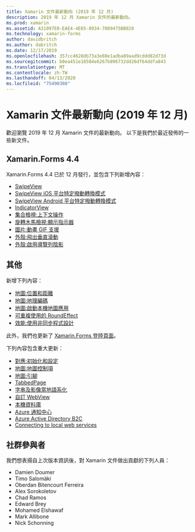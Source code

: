 ```yaml
---
title: Xamarin 文件最新動向 (2019 年 12 月)
description: 2019 年 12 月 Xamarin 文件的最新動向。
ms.prod: xamarin
ms.assetid: A31097E0-EAE4-4E65-8934-7089475BB028
ms.technology: xamarin-forms
author: davidbritch
ms.author: dabritch
ms.date: 12/17/2019
ms.openlocfilehash: 357cc4628db73a3e88e1adba89aad9cddd82d73d
ms.sourcegitcommit: b0ea451e18504e6267b896732dd26df64ddfa843
ms.translationtype: MT
ms.contentlocale: zh-TW
ms.lasthandoff: 04/13/2020
ms.locfileid: "75490308"
---
```

# <a name="xamarin-docs-whats-new-december-2019"></a>Xamarin 文件最新動向 (2019 年 12 月)

歡迎瀏覽 2019 年 12 月 Xamarin 文件的最新動向。 以下是我們於最近發佈的一些新文件。

## <a name="xamarinforms-44"></a>Xamarin.Forms 4.4

Xamarin.Forms 4.4 已於 12 月發行，並包含下列新增內容：

- [SwipeView](~/xamarin-forms/user-interface/swipeview.md)
- [SwipeView iOS 平台特定撥動轉換模式](~/xamarin-forms/platform/ios/swipeview-swipetransitionmode.md)
- [SwipeView Android 平台特定撥動轉換模式](~/xamarin-forms/platform/android/swipeview-swipetransitionmode.md)
- [IndicatorView](~/xamarin-forms/user-interface/indicatorview.md)
- [集合檢視:上下文操作](~/xamarin-forms/user-interface/collectionview/populate-data.md#context-menus)
- [旋轉木馬檢視:顯示指示器](~/xamarin-forms/user-interface/carouselview/populate-data.md#display-indicators)
- [圖片:動畫 GIF 支援](~/xamarin-forms/user-interface/images.md#animated-gifs)
- [外殼:飛出垂直滾動](~/xamarin-forms/app-fundamentals/shell/flyout.md#flyout-vertical-scroll)
- [外殼:啟用導覽列陰影](~/xamarin-forms/app-fundamentals/shell/configuration.md#enable-navigation-bar-shadow)

## <a name="other"></a>其他

新增下列內容：

- [地圖:位置和距離](~/xamarin-forms/user-interface/map/position-distance.md)
- [地圖:地理編碼](~/xamarin-forms/user-interface/map/geocoder.md)
- [地圖:啟動本機地圖應用](~/xamarin-forms/user-interface/map/native-map-app.md)
- [可重複使用的 RoundEffect](~/xamarin-forms/app-fundamentals/effects/reusable-roundeffect.md)
- [效能:使用非同步程式設計](~/xamarin-forms/deploy-test/performance.md#use-asynchronous-programming)

此外，我們也更新了 [Xamarin.Forms 登陸頁面](~/xamarin-forms/index.yml)。

下列內容包含重大更新：

- [對應:初始化和設定](~/xamarin-forms/user-interface/map/setup.md)
- [地圖:地圖控制項](~/xamarin-forms/user-interface/map/map.md)
- [地圖:引腳](~/xamarin-forms/user-interface/map/pins.md)
- [TabbedPage](~/xamarin-forms/app-fundamentals/navigation/tabbed-page.md)
- [字串及影像當地語系化](~/xamarin-forms/app-fundamentals/localization/text.md)
- [自訂 WebView](~/xamarin-forms/app-fundamentals/custom-renderer/hybridwebview.md)
- [本機資料庫](~/xamarin-forms/data-cloud/data/databases.md)
- [Azure 通知中心](~/xamarin-forms/data-cloud/azure-services/azure-notification-hub.md)
- [Azure Active Directory B2C](~/xamarin-forms/data-cloud/authentication/azure-ad-b2c.md)
- [Connecting to local web services](~/cross-platform/deploy-test/connect-to-local-web-services.md)

## <a name="community-contributors"></a>社群參與者

我們想表揚自上次版本資訊後，對 Xamarin 文件做出貢獻的下列人員：

- Damien Doumer
- Timo Salomäki
- Oberdan Bitencourt Ferreira
- Alex Sorokoletov
- Chad Ramos
- Edward Brey
- Mohamed Elshawaf
- Mark Allibone
- Nick Schonning
